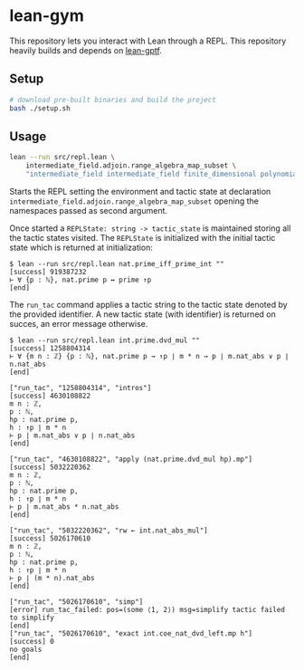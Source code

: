 # lean-gym

This repository lets you interact with Lean through a REPL. This repository heavily builds and
depends on [lean-gptf](https://github.com/jesse-michael-han/lean-gptf).

## Setup

```bash
# download pre-built binaries and build the project
bash ./setup.sh
```

## Usage

```bash
lean --run src/repl.lean \
    intermediate_field.adjoin.range_algebra_map_subset \
    "intermediate_field intermediate_field finite_dimensional polynomial"
```

Starts the REPL setting the environment and tactic state at declaration
`intermediate_field.adjoin.range_algebra_map_subset` opening the namespaces
passed as second argument.

Once started a `REPLState: string -> tactic_state` is maintained storing all the
tactic states visited. The `REPLState` is initialized with the initial tactic
state which is returned at initialization:

```
$ lean --run src/repl.lean nat.prime_iff_prime_int ""
[success] 919387232
⊢ ∀ {p : ℕ}, nat.prime p ↔ prime ↑p
[end]
```

The `run_tac` command applies a tactic string to the tactic state denoted by the
provided identifier. A new tactic state (with identifier) is returned on succes,
an error message otherwise.

```
$ lean --run src/repl.lean int.prime.dvd_mul ""      
[success] 1258804314
⊢ ∀ {m n : ℤ} {p : ℕ}, nat.prime p → ↑p ∣ m * n → p ∣ m.nat_abs ∨ p ∣ n.nat_abs
[end]

["run_tac", "1258804314", "intros"]
[success] 4630108822
m n : ℤ,
p : ℕ,
hp : nat.prime p,
h : ↑p ∣ m * n
⊢ p ∣ m.nat_abs ∨ p ∣ n.nat_abs
[end]

["run_tac", "4630108822", "apply (nat.prime.dvd_mul hp).mp"]
[success] 5032220362
m n : ℤ,
p : ℕ,
hp : nat.prime p,
h : ↑p ∣ m * n
⊢ p ∣ m.nat_abs * n.nat_abs
[end]

["run_tac", "5032220362", "rw ← int.nat_abs_mul"]
[success] 5026170610
m n : ℤ,
p : ℕ,
hp : nat.prime p,
h : ↑p ∣ m * n
⊢ p ∣ (m * n).nat_abs
[end]

["run_tac", "5026170610", "simp"]
[error] run_tac_failed: pos=(some ⟨1, 2⟩) msg=simplify tactic failed to simplify
[end]
["run_tac", "5026170610", "exact int.coe_nat_dvd_left.mp h"]
[success] 0
no goals
[end]

```
